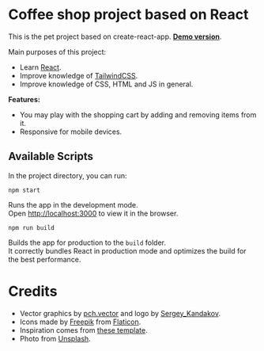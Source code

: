 # Coffee shop project based on React

This is the pet project based on create-react-app. **[Demo version](https://coffee-house-test.netlify.app/)**.

Main purposes of this project:
- Learn [React](https://github.com/facebook/create-react-app).
- Improve knowledge of [TailwindCSS](https://github.com/tailwindlabs/tailwindcss).
- Improve knowledge of CSS, HTML and JS in general.

**Features:**
- You may play with the shopping cart by adding and removing items from it.
- Responsive for mobile devices.

## Available Scripts

In the project directory, you can run:

```npm start```

Runs the app in the development mode.\
Open [http://localhost:3000](http://localhost:3000) to view it in the browser.


```npm run build```

Builds the app for production to the `build` folder.\
It correctly bundles React in production mode and optimizes the build for the best performance.

# Credits

- Vector graphics by [pch.vector](https://www.freepik.com/pch-vector) and logo by [Sergey_Kandakov](https://www.freepik.com/sergey-kandakov).
- Icons made by [Freepik](https://www.freepik.com) from [Flaticon](https://www.flaticon.com/).
- Inspiration comes from [these template](https://preview.colorlib.com/#decoffee).
- Photo from [Unsplash](https://unsplash.com/).
